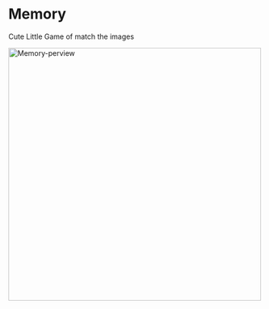 # Memory

Cute Little Game of match the images

<div>
    <img src="header.gif" width="500" align="center" alt="Memory-perview"/>
</div>
